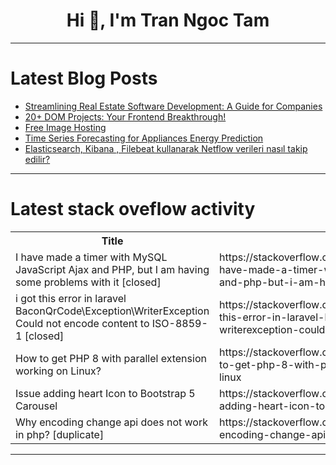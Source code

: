 <h1 align="center">Hi 👋, I'm Tran Ngoc Tam</h1>

---

# Latest Blog Posts 
<!-- BLOG-POST-LIST:START -->
- [Streamlining Real Estate Software Development: A Guide for Companies](https://dev.to/botikul/streamlining-real-estate-software-development-a-guide-for-companies-15de)
- [20+ DOM Projects: Your Frontend Breakthrough!](https://dev.to/jisan/20-dom-projects-your-frontend-breakthrough-1h8a)
- [Free Image Hosting](https://dev.to/sh20raj/free-image-hosting-19pj)
- [Time Series Forecasting for Appliances Energy Prediction](https://dev.to/lucassul/time-series-forecasting-dha)
- [Elasticsearch, Kibana , Filebeat kullanarak Netflow verileri nasıl takip edilir?](https://dev.to/aciklab/elasticsearch-kibana-filebeat-kullanarak-netflow-verileri-nasil-takip-edilir-2567)
<!-- BLOG-POST-LIST:END -->

---

# Latest stack oveflow activity
<table>
  <tr><th>Title</th><th>Link</th></tr>
  <!-- STACKOVERFLOW:START --><tr><td>I have made a timer with MySQL JavaScript Ajax and PHP, but I am having some problems with it [closed]</td><td>https://stackoverflow.com/questions/78482676/i-have-made-a-timer-with-mysql-javascript-ajax-and-php-but-i-am-having-some-pro</td></tr><tr><td>i got this error in laravel BaconQrCode\Exception\WriterException Could not encode content to ISO-8859-1 [closed]</td><td>https://stackoverflow.com/questions/78482630/i-got-this-error-in-laravel-baconqrcode-exception-writerexception-could-not-enco</td></tr><tr><td>How to get PHP 8 with parallel extension working on Linux?</td><td>https://stackoverflow.com/questions/78482501/how-to-get-php-8-with-parallel-extension-working-on-linux</td></tr><tr><td>Issue adding heart Icon to Bootstrap 5 Carousel</td><td>https://stackoverflow.com/questions/78482500/issue-adding-heart-icon-to-bootstrap-5-carousel</td></tr><tr><td>Why encoding change api does not work in php? [duplicate]</td><td>https://stackoverflow.com/questions/78482491/why-encoding-change-api-does-not-work-in-php</td></tr><!-- STACKOVERFLOW:END -->
</table>

---


